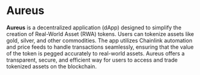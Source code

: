 # Aureus

**Aureus** is a decentralized application (dApp) designed to simplify the creation of Real-World Asset (RWA) tokens. Users can tokenize assets like gold, silver, and other commodities. The app utilizes Chainlink automation and price feeds to handle transactions seamlessly, ensuring that the value of the token is pegged accurately to real-world assets. Aureus offers a transparent, secure, and efficient way for users to access and trade tokenized assets on the blockchain.
